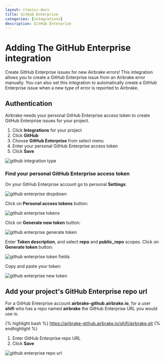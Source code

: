 ```yaml
---
layout: classic-docs
title: GitHub Enterprise
categories: [integrations]
description: GitHub Enterprise
---
```


# Adding The GitHub Enterprise integration
Create GitHub Enterprise issues for new Airbrake errors!
This integration allows you to create a GitHub Enterprise issue from an Airbrake error manually.
You can also set this integration to automatically create a GitHub Enterprise issue when a new type of error is reported to Airbrake.

## Authentication
Airbrake needs your personal GitHub Enterprise access token to create GitHub Enterprise issues for your project.

1. Click **Integrations** for your project
2. Click **GitHub**
3. Choose  **GitHub Enterprise** from select menu
4. Enter your personal GitHub Enterprise access token
5. Click **Save**

![github integration type](/docs/assets/img/docs/integrations/github_integration_type.png)

### Find your personal GitHub Enterprise access token

On your GitHub Enterprise account go to personal **Settings**:

![github enterprise dropdown](/docs/assets/img/docs/integrations/github_enterprise_dropdown.png)

Click on **Personal access tokens** button:

![github enterprise tokens](/docs/assets/img/docs/integrations/github_enterprise_tokens.png)

Click on **Generate new token** button:

![github enterprise generate token](/docs/assets/img/docs/integrations/github_enterprise_generate_token.png)

Enter **Token description**, and select **repo** and **public_repo** scopes. Click on **Generate token** button:

![github enterprise token fields](/docs/assets/img/docs/integrations/github_enterprise_token_fields.png)

Copy and paste your token:

![github enterprise new token](/docs/assets/img/docs/integrations/github_enterprise_new_token.png)

## Add your project's GitHub Enterprise repo url
For a GitHub Enterprise account **airbrake-github.airbrake.io**, for a user **shifi** who has a repo named **airbrake** the GitHub Enterprise URL you would use is:

{% highlight bash %}
https://airbrake-github.airbrake.io/shifi/airbrake.git
{% endhighlight %}

1. Enter GitHub Enterprise repo URL
2. Click **Save**

![github enterprise repo url](/docs/assets/img/docs/integrations/github_enterprise_repo_url.png)
